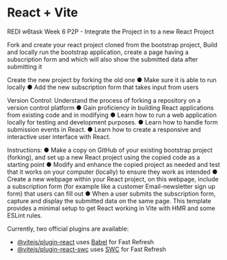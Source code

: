 # React + Vite
REDI w6task
Week 6 P2P - Integrate the Project in to a new React Project

Fork and create your react project cloned from the bootstrap project, Build and locally run the bootstrap
application, create a page having a subscription form and which will also show the submitted data after
submitting it

Create the new project by forking the old one
● Make sure it is able to run locally
● Add the new subscription form that takes input from users

Version Control: Understand the process of forking a repository on a version control platform
● Gain proficiency in building React applications from existing code and in modifying
● Learn how to run a web application locally for testing and development purposes.
● Learn how to handle form submission events in React.
● Learn how to create a responsive and interactive user interface with React.

Instructions:
● Make a copy on GitHub of your existing bootstrap project (forking), and set up a new React project
using the copied code as a starting point
● Modify and enhance the copied project as needed and test that it works on your computer (locally)
to ensure they work as intended
● Create a new webpage within your React project, on this webpage, include a subscription form (for
example like a customer Email-newsletter sign up form) that users can fill out
● When a user submits the subscription form, capture and display the submitted data on the same
page.
This template provides a minimal setup to get React working in Vite with HMR and some ESLint rules.

Currently, two official plugins are available:

- [@vitejs/plugin-react](https://github.com/vitejs/vite-plugin-react/blob/main/packages/plugin-react/README.md) uses [Babel](https://babeljs.io/) for Fast Refresh
- [@vitejs/plugin-react-swc](https://github.com/vitejs/vite-plugin-react-swc) uses [SWC](https://swc.rs/) for Fast Refresh
